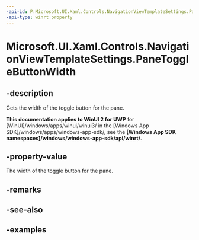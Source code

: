 ```yaml
---
-api-id: P:Microsoft.UI.Xaml.Controls.NavigationViewTemplateSettings.PaneToggleButtonWidth
-api-type: winrt property
---
```


# Microsoft.UI.Xaml.Controls.NavigationViewTemplateSettings.PaneToggleButtonWidth

<!--
public double PaneToggleButtonWidth { get; }
-->

## -description

Gets the width of the toggle button for the pane.

**This documentation applies to WinUI 2 for UWP** for [WinUI]/windows/apps/winui/winui3/ in the [Windows App SDK]/windows/apps/windows-app-sdk/, see the **[Windows App SDK namespaces]/windows/windows-app-sdk/api/winrt/**.

## -property-value

The width of the toggle button for the pane.

## -remarks

## -see-also

## -examples
